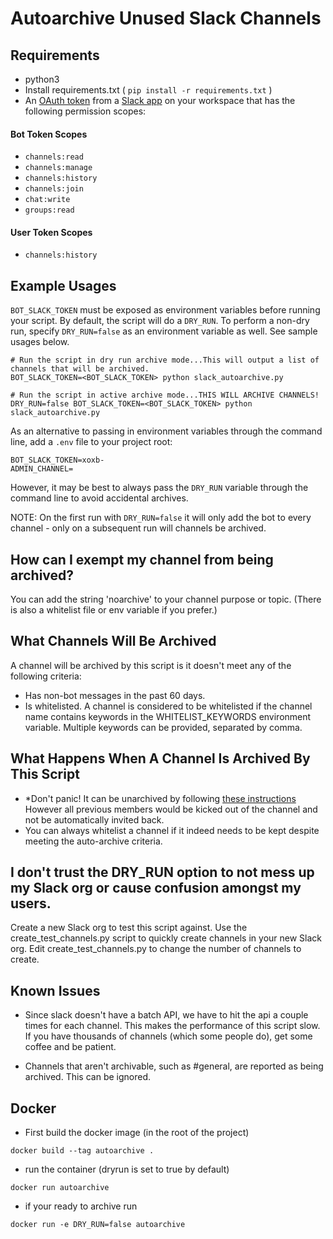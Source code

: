 # Autoarchive Unused Slack Channels

## Requirements

- python3
- Install requirements.txt ( `pip install -r requirements.txt` )
- An [OAuth token](https://api.slack.com/docs/oauth) from a [Slack app](https://api.slack.com/slack-apps) on your workspace that has the following permission scopes:

#### Bot Token Scopes

- `channels:read`
- `channels:manage`
- `channels:history`
- `channels:join`
- `chat:write`
- `groups:read`

#### User Token Scopes

- `channels:history`

## Example Usages

`BOT_SLACK_TOKEN` must be exposed as environment variables before running your script. By default, the script will do a `DRY_RUN`. To perform a non-dry run, specify `DRY_RUN=false` as an environment variable as well. See sample usages below.
```
# Run the script in dry run archive mode...This will output a list of channels that will be archived.
BOT_SLACK_TOKEN=<BOT_SLACK_TOKEN> python slack_autoarchive.py

# Run the script in active archive mode...THIS WILL ARCHIVE CHANNELS!
DRY_RUN=false BOT_SLACK_TOKEN=<BOT_SLACK_TOKEN> python slack_autoarchive.py
```

As an alternative to passing in environment variables through the command line, add a `.env` file to your project root:

```
BOT_SLACK_TOKEN=xoxb-
ADMIN_CHANNEL=
```

However, it may be best to always pass the `DRY_RUN` variable through the command line to avoid accidental archives.

NOTE: On the first run with `DRY_RUN=false` it will only add the bot to every channel - only on a subsequent run will channels be archived.

## How can I exempt my channel from being archived?

You can add the string 'noarchive' to your channel purpose or topic. (There is also a whitelist file or env variable if you prefer.)

## What Channels Will Be Archived

A channel will be archived by this script is it doesn't meet any of the following criteria:

- Has non-bot messages in the past 60 days.
- Is whitelisted. A channel is considered to be whitelisted if the channel name contains keywords in the WHITELIST_KEYWORDS environment variable. Multiple keywords can be provided, separated by comma.

## What Happens When A Channel Is Archived By This Script

- *Don't panic! It can be unarchived by following [these instructions](https://slack.com/intl/en-ca/help/articles/201563847#unarchive-a-channel) However all previous members would be kicked out of the channel and not be automatically invited back.
- You can always whitelist a channel if it indeed needs to be kept despite meeting the auto-archive criteria.

## I don't trust the DRY_RUN option to not mess up my Slack org or cause confusion amongst my users.

Create a new Slack org to test this script against. Use the create_test_channels.py script to quickly create channels in your new Slack org. Edit create_test_channels.py to change the number of channels to create.

## Known Issues

- Since slack doesn't have a batch API, we have to hit the api a couple times for each channel. This makes the performance of this script slow. If you have thousands of channels (which some people do), get some coffee and be patient.

- Channels that aren't archivable, such as #general, are reported as being archived. This can be ignored.

## Docker

- First build the docker image (in the root of the project)

`docker build --tag autoarchive .`
- run the container (dryrun is set to true by default)

`docker run autoarchive`
- if your ready to archive run

`docker run -e DRY_RUN=false autoarchive`
